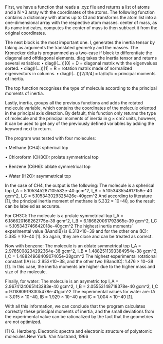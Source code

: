 First, we have a function that reads a .xyz file and returns a list of atoms and a N ×3 array with the coordinates of the atoms. The following
function contains a dictionary with atoms up to Cl and transforms the atom list into a one-dimensional array with the respective atom masses. center of mass,
as its name indicates, computes the center of mass to then subtract it from the original coordinates.


The next block is the most important one. I, generates the inertia tensor by taking as arguments the translated geometry and the masses. The Kronecker
delta is programmed as a two-case if block to differentiate the diagonal and offdiagonal elements. diag takes the inertia tensor and returns several variables:
• diag(I(...))[0] = D = diagonal matrix with the eigenvalues sorted.
• diag(I(...))[1] = R = rotation matrix made of normalized eigenvectors
in columns.
• diag(I(...))[2/3/4] = Ia/Ib/Ic = principal moments of inertia.


The top function recognises the type of molecule according to the principal
moments of inertia.


Lastly, inertia, groups all the previous functions and adds the rotated molecule variable, which contains the coordinates of the molecule oriented in the principal
axis direction. By default, this function only returns the type of molecule and the principal moments of inertia in g × cm2 units, however, it can be used
to get any of the previously defined variables by adding the keyword next to return.


The program was tested with four molecules:

• Methane (CH4): spherical top

• Chloroform (CH3Cl): prolate symmetrical top

• Benzene (C6H6): oblate symmetrical top

• Water (H2O): asymmetrical top

In the case of CH4, the output is the following:
The molecule is a spherical top
I_A = 5.105345287105582e-40 gcm^2,
I_B = 5.105343554617158e-40 gcm^2,
I_C = 5.105343029325426e-40gcm^2
And according to literature [1], the principal inertia moment of methane is
5.332 × 10−40, so the result can be labeled as accurate.


For CH3Cl:
The molecule is a prolate symmetrical top
I_A = 6.186620168262775e-39 gcm^2,
I_B = 6.186620061792865e-39 gcm^2,
I_C = 5.105343746642018e-40gcm^2
The highest inertia moments’ experimental value (IAandIB) is 6.313×10−39
and for the other one (IC): 5.385 × 10−40 [1]. So again, they are close and can
be treated as correct.


Now with benzene:
The molecule is an oblate symmetrical top
I_A = 2.9765008234292364e-38 gcm^2,
I_B = 1.4882511393384954e-38 gcm^2,
I_C = 1.4882496840907405e-38gcm^2
The highest experimental rotational constant (IA) is: 2.953×10−38, and the
other two (IBandIC): 1.476 × 10−38 [1]. In this case, the inertia moments are
higher due to the higher mass and size of the molecule.


Finally, for water:
The molecule is an asymetric top
I_A = 2.9674124065143283e-40 gcm^2,
I_B = 2.05553148718378e-40 gcm^2,
I_C = 9.118809193305478e-41gcm^2
The experimental values for water are: IA = 3.015 × 10−40, IB = 1.929 ×
10−40 and IC = 1.004 × 10−40 [1].


With all this information, we can conclude that the program calculates correctly these principal moments of inertia, and the small deviations from the
experimental value can be rationalized by the fact that the geometries are not optimized.

[1] G. Herzberg. Electronic spectra and electronic structure of polyatomic molecules.New York. Van Nostrand, 1966
